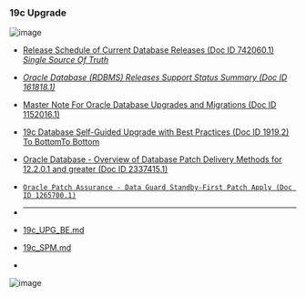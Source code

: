 ### 19c Upgrade 
![image](https://user-images.githubusercontent.com/7068088/113409964-4c34e800-93ed-11eb-9b7d-0089cc6ac144.png)
* [Release Schedule of Current Database Releases (Doc ID 742060.1) *Single Source Of Truth*](https://support.oracle.com/epmos/faces/DocumentDisplay?_afrLoop=191785139475284&parent=DOCUMENT&sourceId=1088018.1&id=742060.1&_afrWindowMode=0&_adf.ctrl-state=brnvjhqit_148)
* [*Oracle Database (RDBMS) Releases Support Status Summary (Doc ID 161818.1)*](https://support.oracle.com/epmos/faces/DocumentDisplay?_afrLoop=191886320190757&parent=DOCUMENT&sourceId=742060.1&id=161818.1&_afrWindowMode=0&_adf.ctrl-state=brnvjhqit_246)
* [Master Note For Oracle Database Upgrades and Migrations (Doc ID 1152016.1)](https://support.oracle.com/epmos/faces/SearchDocDisplay?_adf.ctrl-state=uw45dkg6d_4&_afrLoop=177317286470627#aref_section32)
* [19c Database Self-Guided Upgrade with Best Practices (Doc ID 1919.2)	To BottomTo Bottom	](https://support.oracle.com/epmos/faces/DocumentDisplay?_afrLoop=381368851071665&parent=WIDGET_INFORMATION_CENTER&sourceId=1369591.1&id=1919.2&_afrWindowMode=0&_adf.ctrl-state=90kjb4hnm_185)
* [Oracle Database - Overview of Database Patch Delivery Methods for 12.2.0.1 and greater (Doc ID 2337415.1)](https://support.oracle.com/epmos/faces/DocumentDisplay?_afrLoop=193605881154502&id=2337415.1&_adf.ctrl-state=brnvjhqit_295)
* [``Oracle Patch Assurance - Data Guard Standby-First Patch Apply (Doc ID 1265700.1)``](https://support.oracle.com/epmos/faces/DocumentDisplay?_afrLoop=194650764118919&id=1265700.1&_adf.ctrl-state=brnvjhqit_352)
* ---

* [19c_UPG_BE.md](19c_UPG_BE.md)
* [19c_SPM.md](19c_SPM.md) 

*
![image](https://user-images.githubusercontent.com/7068088/113411733-83a59380-93f1-11eb-96af-5ca5a571b427.png)
